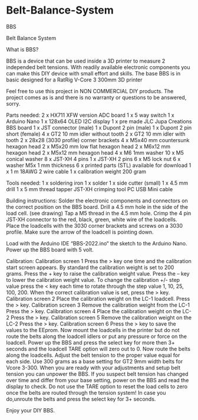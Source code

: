 # Belt-Balance-System
BBS

Belt Balance System

What is BBS?

BBS is a device that can be used inside a 3D printer to measure 2 independed belt tensions.
With readily available electronic components you can make this DIY device with small effort and skills.
The base BBS is in basic designed for a RatRig V-Core 3 300mm 3D printer

Feel free to use this project in NON COMMERCIAL DIY products. The project comes as is and there is no warranty or questions to be answered, sorry.

Parts needed:
2 x HX711 XFW version ADC board
1 x 5 way switch
1 x Arduino Nano
1 x 128x64 OLED I2C display
1 x pre made JLC Jupa Creations BBS board
1 x JST connector (male)
1 x Dupont 2 pin (male)
1 x Dupont 2 pin short (female)
4 x GT2 10 mm idler without tooth
2 x GT2 10 mm idler with tooth
2 x 28x28 (3030 profile) corner brackets
4 x M5x40 mm countersunk hexagon head
2 x  M5x20 mm low flat hexagon head
2 x M6x12 mm hexagon head
2 x M5x12 mm hexagon head
4 x M6 1mm washer
10 x M5 conical washer
8 x JST-XH 4 pins
1 x JST-XH 2 pins
6 x M5 lock nut
6 x washer M5x 1 mm thickness
6 x printed parts (STL) available for download
1 x 1 m 18AWG 2 wire cable
1 x calibration weight 200 gram

Tools needed:
1 x soldering iron
1 x solder
1 x side cutter (small)
1 x 4.5 mm drill
1 x 5 mm thread tapper
JST-XH crimping tool
PC
USB Mini cable

Building instructions:
Solder the electronic components and connectors on the correct position on the BBS board.
Drill a 4.5 mm hole in the side of the load cell. (see drawing)
Tap a M5 thread in the 4.5 mm hole.
Crimp the 4 pin JST-XH connector to the red, black, green, white wire of the loadcells.
Place the loadcells with the 3030 corner brackets and screws on a 3030 profile.
Make sure the arrow of the loadcell is pointing down.

Load with the Arduino IDE “BBS-2022.ino“ the sketch to the Arduino Nano.
Power up the BBS board with 5 volt.

Calibration:
Calibration screen 1
Press the > key one time and the calibration start screen appears.
By standard the calibration weight is set to 200 grams.
Press the + key to raise the calibration weight value.
Press the – key to lower the calibration weight value.
To change the calibration +/- step value press the < key each time to rotate through the step value 1, 10, 25, 100, 200.
When the correct calibration value is set, press the > key.
Calibration screen 2
Place the calibration weight on the LC-1 loadcell.
Press the > key.
Calibration screen 3
Remove the calibration weight from the LC-1
Press the > key.
Calibration screen 4
Place the calibration weight on the LC-2
Press the > key.
Calibration screen 5
Remove the calibration weight on the LC-2
Press the > key.
Calibration screen 6
Press the > key to save the values to the EEprom.
Now mount the loadcells in the printer but do not route the belts along the loadcell idlers or put any pressure or force on the loadcell.
Power up the BBS and press the select key for more then 3+ seconds and the loadcell TARE option will zero out to 0.
Now route the belts along the loadcells.
Adjust the belt tension to the proper value equal for each side. Use 300 grams as a base setting for GT2 9mm width belts for Vcore 3-300. 
When you are ready with your adjustments and setup belt tension you can unpower the BBS.
If you suspect belt tension has changed over time and differ from your base setting, power on the BBS and read the display to check.
Do not use the TARE option to reset the load cells to zero once the belts are routed through the tension system! In case you do,unroute the belts and press the select key for 3+ seconds.

Enjoy your DIY BBS.
